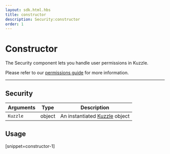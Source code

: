 ```yaml
---
layout: sdk.html.hbs
title: constructor
description: Security:constructor
order: 1
---
```


# Constructor

The Security component lets you handle user permissions in Kuzzle.

Please refer to our [permissions guide](/guide/1/essentials/security/#user-permissions) for more information.

---

## Security

| Arguments | Type   | Description                                                      |
| --------- | ------ | ---------------------------------------------------------------- |
| `Kuzzle`  | object | An instantiated [Kuzzle](/sdk-reference/android/3/kuzzle) object |

## Usage

[snippet=constructor-1]
